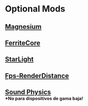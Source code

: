 # **Optional Mods**

## [Magnesium](https://www.curseforge.com/minecraft/mc-mods/sodium-reforged/download/3526076/file)
## [FerriteCore](https://www.curseforge.com/minecraft/mc-mods/ferritecore/download/3767288/file)
## [StarLight](https://www.curseforge.com/minecraft/mc-mods/starlight-forge/download/3706539/file)
## [Fps-RenderDistance](https://www.curseforge.com/minecraft/mc-mods/better-fps-render-distance/download/3766033/file)

## [Sound Physics](https://www.curseforge.com/minecraft/mc-mods/sound-physics-remastered/download/3775919/file)</br><sub><sup>*No para dispositivos de gama baja!</sub></sup>
